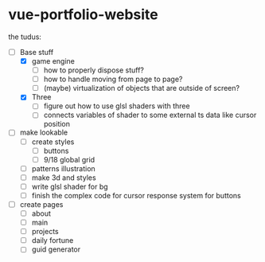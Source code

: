 # vue-portfolio-website

the tudus:

- [ ] Base stuff
    - [x] game engine
        - [ ] how to properly dispose stuff?
        - [ ] how to handle moving from page to page?
        - [ ] (maybe) virtualization of objects that are outside of screen?
    - [x] Three
        - [ ] figure out how to use glsl shaders with three
        - [ ] connects variables of shader to some external ts data like cursor position

- [ ] make lookable
    - [ ] create styles
        - [ ] buttons
        - [ ] 9/18 global grid
    - [ ] patterns illustration
    - [ ] make 3d and styles
    - [ ] write glsl shader for bg
    - [ ] finish the complex code for cursor response system for buttons

- [ ] create pages
    - [ ] about
    - [ ] main
    - [ ] projects
    - [ ] daily fortune
    - [ ] guid generator
